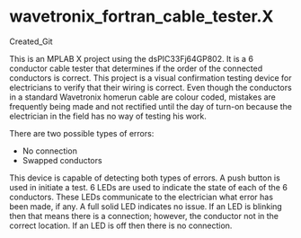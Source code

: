 # wavetronix_fortran_cable_tester.X
Created_Git

This is an MPLAB X project using the dsPIC33Fj64GP802. 
It is a 6 conductor cable tester that determines if the order of the connected conductors is correct.
This project is a visual confirmation testing device for electricians to verify that their wiring is correct. Even though the conductors in a standard Wavetronix homerun cable are colour coded, mistakes are frequently being made and not rectified until the day of turn-on because the electrician in the field has no way of testing his work.

There are two possible types of errors:
  - No connection
  - Swapped conductors

This device is capable of detecting both types of errors. A push button is used in initiate a test. 6 LEDs are used to indicate the state of each of the 6 conductors. These LEDs communicate to the electrician what error has been made, if any. A full solid LED indicates no issue. If an LED is blinking then that means there is a connection; however, the conductor not in the correct location. If an LED is off then there is no connection.

